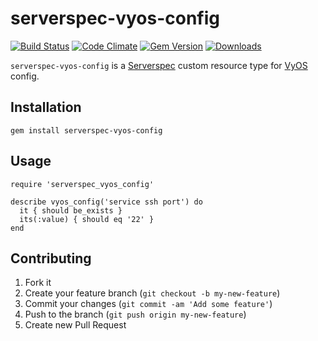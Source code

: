 # serverspec-vyos-config

[![Build Status](https://travis-ci.org/higebu/serverspec-vyos-config.png)](https://travis-ci.org/higebu/serverspec-vyos-config)
[![Code Climate](https://codeclimate.com/github/higebu/serverspec-vyos-config/badges/gpa.svg)](https://codeclimate.com/github/higebu/serverspec-vyos-config)
[![Gem Version](https://badge.fury.io/rb/serverspec-vyos-config.svg)](https://badge.fury.io/rb/serverspec-vyos-config)
[![Downloads](http://ruby-gem-downloads-badge.herokuapp.com/serverspec-vyos-config?type=total&style=flat)](https://rubygems.org/gems/serverspec-vyos-config)

`serverspec-vyos-config` is a [Serverspec](http://serverspec.org) custom resource type for [VyOS](http://vyos.net/wiki/Main_Page) config.

## Installation

```shell
gem install serverspec-vyos-config
```

## Usage

```shell
require 'serverspec_vyos_config'

describe vyos_config('service ssh port') do
  it { should be_exists }
  its(:value) { should eq '22' }
end

```

## Contributing

1. Fork it
2. Create your feature branch (`git checkout -b my-new-feature`)
3. Commit your changes (`git commit -am 'Add some feature'`)
4. Push to the branch (`git push origin my-new-feature`)
5. Create new Pull Request
